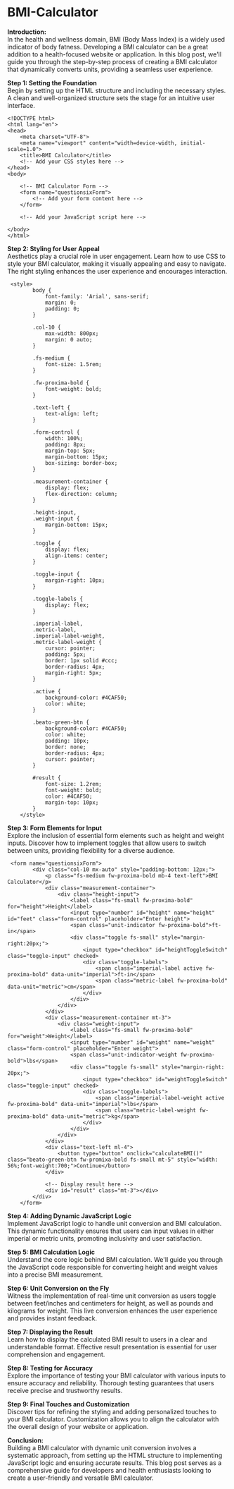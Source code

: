 # BMI-Calculator

<!-- wp:paragraph -->
<p><strong>Introduction:</strong><br>In the health and wellness domain, BMI (Body Mass Index) is a widely used indicator of body fatness. Developing a BMI calculator can be a great addition to a health-focused website or application. In this blog post, we'll guide you through the step-by-step process of creating a BMI calculator that dynamically converts units, providing a seamless user experience.</p>
<!-- /wp:paragraph -->

<!-- wp:paragraph -->
<p><strong>Step 1: Setting the Foundation</strong><br>Begin by setting up the HTML structure and including the necessary styles. A clean and well-organized structure sets the stage for an intuitive user interface.</p>
<!-- /wp:paragraph -->

<!-- wp:code -->
<pre class="wp-block-code"><code>&lt;!DOCTYPE html>
&lt;html lang="en">
&lt;head>
    &lt;meta charset="UTF-8">
    &lt;meta name="viewport" content="width=device-width, initial-scale=1.0">
    &lt;title>BMI Calculator&lt;/title>
    &lt;!-- Add your CSS styles here -->
&lt;/head>
&lt;body>

    &lt;!-- BMI Calculator Form -->
    &lt;form name="questionsixForm">
        &lt;!-- Add your form content here -->
    &lt;/form>

    &lt;!-- Add your JavaScript script here -->

&lt;/body>
&lt;/html>
</code></pre>
<!-- /wp:code -->

<!-- wp:paragraph -->
<p><strong>Step 2: Styling for User Appeal</strong><br>Aesthetics play a crucial role in user engagement. Learn how to use CSS to style your BMI calculator, making it visually appealing and easy to navigate. The right styling enhances the user experience and encourages interaction.</p>
<!-- /wp:paragraph -->

<!-- wp:code -->
<pre class="wp-block-code"><code> &lt;style>
        body {
            font-family: 'Arial', sans-serif;
            margin: 0;
            padding: 0;
        }

        .col-10 {
            max-width: 800px;
            margin: 0 auto;
        }

        .fs-medium {
            font-size: 1.5rem;
        }

        .fw-proxima-bold {
            font-weight: bold;
        }

        .text-left {
            text-align: left;
        }

        .form-control {
            width: 100%;
            padding: 8px;
            margin-top: 5px;
            margin-bottom: 15px;
            box-sizing: border-box;
        }

        .measurement-container {
            display: flex;
            flex-direction: column;
        }

        .height-input,
        .weight-input {
            margin-bottom: 15px;
        }

        .toggle {
            display: flex;
            align-items: center;
        }

        .toggle-input {
            margin-right: 10px;
        }

        .toggle-labels {
            display: flex;
        }

        .imperial-label,
        .metric-label,
        .imperial-label-weight,
        .metric-label-weight {
            cursor: pointer;
            padding: 5px;
            border: 1px solid #ccc;
            border-radius: 4px;
            margin-right: 5px;
        }

        .active {
            background-color: #4CAF50;
            color: white;
        }

        .beato-green-btn {
            background-color: #4CAF50;
            color: white;
            padding: 10px;
            border: none;
            border-radius: 4px;
            cursor: pointer;
        }

        #result {
            font-size: 1.2rem;
            font-weight: bold;
            color: #4CAF50;
            margin-top: 10px;
        }
    &lt;/style></code></pre>
<!-- /wp:code -->

<!-- wp:paragraph -->
<p><strong>Step 3: Form Elements for Input</strong><br>Explore the inclusion of essential form elements such as height and weight inputs. Discover how to implement toggles that allow users to switch between units, providing flexibility for a diverse audience.</p>
<!-- /wp:paragraph -->

<!-- wp:code -->
<pre class="wp-block-code"><code> &lt;form name="questionsixForm">
        &lt;div class="col-10 mx-auto" style="padding-bottom: 12px;">
            &lt;p class="fs-medium fw-proxima-bold mb-4 text-left">BMI Calculator&lt;/p>
            &lt;div class="measurement-container">
                &lt;div class="height-input">
                    &lt;label class="fs-small fw-proxima-bold" for="height">Height&lt;/label>
                    &lt;input type="number" id="height" name="height" id="feet" class="form-control" placeholder="Enter height">
                    &lt;span class="unit-indicator fw-proxima-bold">ft-in&lt;/span>
                    &lt;div class="toggle fs-small" style="margin-right:20px;">
                        &lt;input type="checkbox" id="heightToggleSwitch" class="toggle-input" checked>
                        &lt;div class="toggle-labels">
                            &lt;span class="imperial-label active fw-proxima-bold" data-unit="imperial">ft-in&lt;/span>
                            &lt;span class="metric-label fw-proxima-bold" data-unit="metric">cm&lt;/span>
                        &lt;/div>
                    &lt;/div>
                &lt;/div>
            &lt;/div>
            &lt;div class="measurement-container mt-3">
                &lt;div class="weight-input">
                    &lt;label class="fs-small fw-proxima-bold" for="weight">Weight&lt;/label>
                    &lt;input type="number" id="weight" name="weight" class="form-control" placeholder="Enter weight">
                    &lt;span class="unit-indicator-weight fw-proxima-bold">lbs&lt;/span>
                    &lt;div class="toggle fs-small" style="margin-right: 20px;">
                        &lt;input type="checkbox" id="weightToggleSwitch" class="toggle-input" checked>
                        &lt;div class="toggle-labels">
                            &lt;span class="imperial-label-weight active fw-proxima-bold" data-unit="imperial">lbs&lt;/span>
                            &lt;span class="metric-label-weight fw-proxima-bold" data-unit="metric">kg&lt;/span>
                        &lt;/div>
                    &lt;/div>
                &lt;/div>
            &lt;/div>
            &lt;div class="text-left ml-4">
                &lt;button type="button" onclick="calculateBMI()" class="beato-green-btn fw-promixa-bold fs-small mt-5" style="width: 56%;font-weight:700;">Continue&lt;/button>
            &lt;/div>

            &lt;!-- Display result here -->
            &lt;div id="result" class="mt-3">&lt;/div>
        &lt;/div>
    &lt;/form></code></pre>
<!-- /wp:code -->

<!-- wp:paragraph -->
<p><strong>Step 4: Adding Dynamic JavaScript Logic</strong><br>Implement JavaScript logic to handle unit conversion and BMI calculation. This dynamic functionality ensures that users can input values in either imperial or metric units, promoting inclusivity and user satisfaction.</p>
<!-- /wp:paragraph -->

<!-- wp:paragraph -->
<p></p>
<!-- /wp:paragraph -->

<!-- wp:paragraph -->
<p><strong>Step 5: BMI Calculation Logic</strong><br>Understand the core logic behind BMI calculation. We'll guide you through the JavaScript code responsible for converting height and weight values into a precise BMI measurement.</p>
<!-- /wp:paragraph -->

<!-- wp:paragraph -->
<p><strong>Step 6: Unit Conversion on the Fly</strong><br>Witness the implementation of real-time unit conversion as users toggle between feet/inches and centimeters for height, as well as pounds and kilograms for weight. This live conversion enhances the user experience and provides instant feedback.</p>
<!-- /wp:paragraph -->

<!-- wp:paragraph -->
<p><strong>Step 7: Displaying the Result</strong><br>Learn how to display the calculated BMI result to users in a clear and understandable format. Effective result presentation is essential for user comprehension and engagement.</p>
<!-- /wp:paragraph -->

<!-- wp:paragraph -->
<p><strong>Step 8: Testing for Accuracy</strong><br>Explore the importance of testing your BMI calculator with various inputs to ensure accuracy and reliability. Thorough testing guarantees that users receive precise and trustworthy results.</p>
<!-- /wp:paragraph -->

<!-- wp:paragraph -->
<p><strong>Step 9: Final Touches and Customization</strong><br>Discover tips for refining the styling and adding personalized touches to your BMI calculator. Customization allows you to align the calculator with the overall design of your website or application.</p>
<!-- /wp:paragraph -->

<!-- wp:paragraph -->
<p><strong>Conclusion:</strong><br>Building a BMI calculator with dynamic unit conversion involves a systematic approach, from setting up the HTML structure to implementing JavaScript logic and ensuring accurate results. This blog post serves as a comprehensive guide for developers and health enthusiasts looking to create a user-friendly and versatile BMI calculator.</p>
<!-- /wp:paragraph -->
